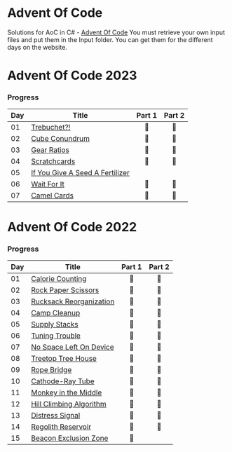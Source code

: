 # Advent Of Code
Solutions for AoC in C# - [Advent Of Code](https://adventofcode.com)
You must retrieve your own input files and put them in the Input folder. 
You can get them for the different days on the website.  

# Advent Of Code 2023

### Progress

| Day | Title                                                   | Part 1 | Part 2 |
|-----|---------------------------------------------------------|:------:|:------:|
| 01  | [Trebuchet?!](src/AoC.2023/Day1.cs)                     |   🌟   |   🌟   |
| 02  | [Cube Conundrum](src/AoC.2023/Day2.cs)                  |   🌟   |   🌟   |
| 03  | [Gear Ratios](src/AoC.2023/Day3.cs)                     |   🌟   |   🌟   |
| 04  | [Scratchcards](src/AoC.2023/Day4.cs)                    |   🌟   |   🌟   |
| 05  | [If You Give A Seed A Fertilizer](src/AoC.2023/Day5.cs) |      |        |
| 06  | [Wait For It](src/AoC.2023/Day6.cs)                     |   🌟   |   🌟   |
| 07  | [Camel Cards](src/AoC.2023/Day7.cs)                     |   🌟   |   🌟   |

# Advent Of Code 2022

### Progress

| Day | Title                                           | Part 1 | Part 2 |
|-----|-------------------------------------------------|:------:|:------:|
| 01  | [Calorie Counting](src/AoC.2022/Day1.cs)        |   🌟   |   🌟   |
| 02  | [Rock Paper Scissors](src/AoC.2022/Day2.cs)     |   🌟   |   🌟   |
| 03  | [Rucksack Reorganization](src/AoC.2022/Day3.cs) |   🌟   |   🌟   |
| 04  | [Camp Cleanup](src/AoC.2022/Day4.cs)            |   🌟   |   🌟   |
| 05  | [Supply Stacks](src/AoC.2022/Day5.cs)           |    🌟  |    🌟    |
| 06  | [Tuning Trouble](src/AoC.2022/Day6.cs)          |   🌟   |   🌟   |
| 07  | [No Space Left On Device](src/AoC.2022/Day7.cs) |   🌟   |   🌟   |
| 08  | [Treetop Tree House](src/AoC.2022/Day8.cs) |   🌟   |   🌟   |
| 09  | [Rope Bridge](src/AoC.2022/Day9.cs) |   🌟   |   🌟   |
| 10  | [Cathode-Ray Tube](src/AoC.2022/Day10.cs) |   🌟   |   🌟   |
| 11  | [Monkey in the Middle](src/AoC.2022/Day11.cs) |   🌟   |   🌟   |
| 12  | [Hill Climbing Algorithm](src/AoC.2022/Day12.cs) |   🌟   |   🌟   |
| 13  | [Distress Signal](src/AoC.2022/Day13.cs) |   🌟   |   🌟   |
| 14  | [Regolith Reservoir](src/AoC.2022/Day14.cs) |   🌟   |   🌟   |
| 15  | [Beacon Exclusion Zone](src/AoC.2022/Day15.cs) |   🌟   |      |
